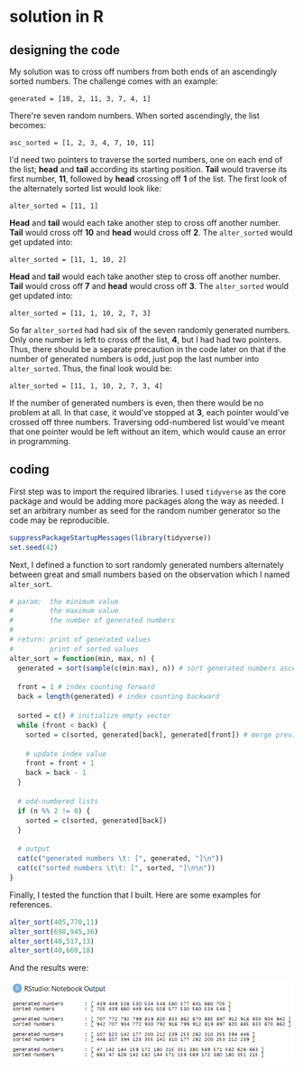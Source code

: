 # solution in R

## designing the code

My solution was to cross off numbers from both ends of an ascendingly sorted numbers. The challenge comes with an example:

```
generated = [10, 2, 11, 3, 7, 4, 1]
```

There're seven random numbers. When sorted ascendingly, the list becomes:

```
asc_sorted = [1, 2, 3, 4, 7, 10, 11]
```

I'd need two pointers to traverse the sorted numbers, one on each end of the list; **head** and **tail** according its starting position. **Tail** would traverse its first number, **11**, followed by **head** crossing off **1** of the list. The first look of the alternately sorted list would look like:

```
alter_sorted = [11, 1]
```

**Head** and **tail** would each take another step to cross off another number. **Tail** would cross off **10** and **head** would cross off **2**. The `alter_sorted` would get updated into:

```
alter_sorted = [11, 1, 10, 2]
```

**Head** and **tail** would each take another step to cross off another number. **Tail** would cross off **7** and **head** would cross off **3**. The `alter_sorted` would get updated into:

```
alter_sorted = [11, 1, 10, 2, 7, 3]
```

So far `alter_sorted` had had six of the seven randomly generated numbers. Only one number is left to cross off the list, **4**, but I had had two pointers. Thus, there should be a separate precaution in the code later on that if the number of generated numbers is odd, just pop the last number into `alter_sorted`. Thus, the final look would be:

```
alter_sorted = [11, 1, 10, 2, 7, 3, 4]
```

If the number of generated numbers is even, then there would be no problem at all. In that case, it would've stopped at **3**, each pointer would've crossed off three numbers. Traversing odd-numbered list would've meant that one pointer would be left without an item, which would cause an error in programming.

## coding

First step was to import the required libraries. I used `tidyverse` as the core package and would be adding more packages along the way as needed. I set an arbitrary number as seed for the random number generator so the code may be reproducible.

```r
suppressPackageStartupMessages(library(tidyverse))
set.seed(42)
```

Next, I defined a function to sort randomly generated numbers alternately between great and small numbers based on the observation which I named `alter_sort`.

```r
# param:  the minimum value
#         the maximum value
#         the number of generated numbers
#
# return: print of generated values
#         print of sorted values
alter_sort = function(min, max, n) {
  generated = sort(sample(c(min:max), n)) # sort generated numbers ascendingly
  
  front = 1 # index counting forward
  back = length(generated) # index counting backward
  
  sorted = c() # initialize empty vector
  while (front < back) {
    sorted = c(sorted, generated[back], generated[front]) # merge previous vector with sorted values
    
    # update index value
    front = front + 1
    back = back - 1
  }
  
  # odd-numbered lists
  if (n %% 2 != 0) {
    sorted = c(sorted, generated[back])
  }
  
  # output
  cat(c("generated numbers \t: [", generated, "]\n"))
  cat(c("sorted numbers \t\t: [", sorted, "]\n\n"))
}
```

Finally, I tested the function that I built. Here are some examples for references.

```r
alter_sort(405,770,11)
alter_sort(698,945,36)
alter_sort(40,517,13)
alter_sort(40,669,18)
```

And the results were:

![](images/plot1.PNG)
